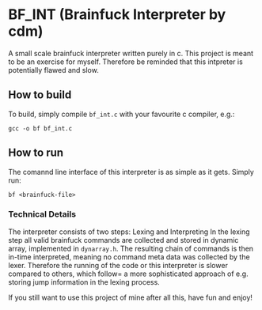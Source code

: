 # BF_INT (Brainfuck Interpreter by cdm)
A small scale brainfuck interpreter written purely in c.
This project is meant to be an exercise for myself. Therefore be reminded that this intpreter is potentially flawed and slow.

## How to build
To build, simply compile ```bf_int.c``` with your favourite c compiler, e.g.:
```
gcc -o bf bf_int.c
```
## How to run
The comannd line interface of this interpreter is as simple as it gets. Simply run:
```
bf <brainfuck-file>
```

### Technical Details
The interpreter consists of two steps: Lexing and Interpreting
In the lexing step all valid brainfuck commands are collected and stored in dynamic array, implemented in ```dynarray.h```.
The resulting chain of commands is then in-time interpreted, meaning no command meta data was collected by the lexer.
Therefore the running of the code or this interpreter is slower compared to others, which follow= a more sophisticated approach of e.g. storing jump information in the lexing process.

If you still want to use this project of mine after all this, have fun and enjoy!
